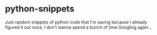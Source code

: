 # python-snippets

Just random snippets of python code that I'm saving because I already figured it out once, I don't wanna spend a bunch of time Googling again...
